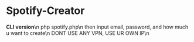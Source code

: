 # Spotify-Creator
**CLI version**\n
php spotify.php\n
then input email, password, and how much u want to create\n
DONT USE ANY VPN, USE UR OWN IP\n
